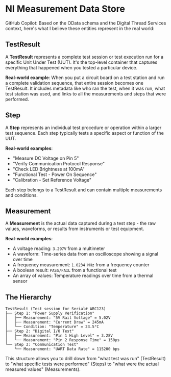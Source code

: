 # NI Measurement Data Store

GitHub Copilot: Based on the OData schema and the Digital Thread Services context, here's what I believe these entities represent in the real world:

## **TestResult**
A **TestResult** represents a complete test session or test execution run for a specific Unit Under Test (UUT). It's the top-level container that captures everything that happened when you tested a particular device.

**Real-world example**: When you put a circuit board on a test station and run a complete validation sequence, that entire session becomes one TestResult. It includes metadata like who ran the test, when it was run, what test station was used, and links to all the measurements and steps that were performed.

## **Step**
A **Step** represents an individual test procedure or operation within a larger test sequence. Each step typically tests a specific aspect or function of the UUT.

**Real-world examples**:
- "Measure DC Voltage on Pin 5" 
- "Verify Communication Protocol Response"
- "Check LED Brightness at 100mA"
- "Functional Test - Power On Sequence"
- "Calibration - Set Reference Voltage"

Each step belongs to a TestResult and can contain multiple measurements and conditions.

## **Measurement**
A **Measurement** is the actual data captured during a test step - the raw values, waveforms, or results from instruments or test equipment.

**Real-world examples**:
- A voltage reading: `3.297V` from a multimeter
- A waveform: Time-series data from an oscilloscope showing a signal over time
- A frequency measurement: `1.0234 MHz` from a frequency counter  
- A boolean result: `PASS/FAIL` from a functional test
- An array of values: Temperature readings over time from a thermal sensor

## **The Hierarchy**
```
TestResult (Test session for Serial# ABC123)
├── Step 1: "Power Supply Verification"
│   ├── Measurement: "5V Rail Voltage" = 5.02V
│   ├── Measurement: "Current Draw" = 245mA
│   └── Condition: "Temperature" = 23.5°C
├── Step 2: "Digital I/O Test"
│   ├── Measurement: "Pin 1 High Level" = 3.28V
│   └── Measurement: "Pin 2 Response Time" = 150μs
└── Step 3: "Communication Test"
    └── Measurement: "UART Data Rate" = 115200 bps
```

This structure allows you to drill down from "what test was run" (TestResult) to "what specific tests were performed" (Steps) to "what were the actual measured values" (Measurements).